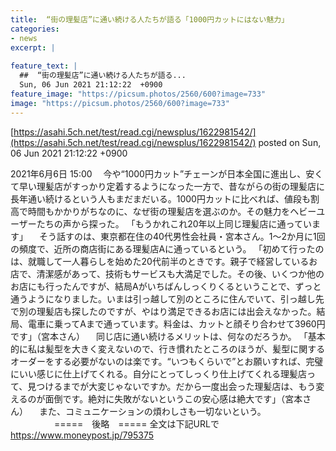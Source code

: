 ```yaml
---
title:  “街の理髪店”に通い続ける人たちが語る「1000円カットにはない魅力」  
categories:
- news
excerpt: |
  
feature_text: |
  ##  “街の理髪店”に通い続ける人たちが語る...
  Sun, 06 Jun 2021 21:12:22  +0900
feature_image: "https://picsum.photos/2560/600?image=733"
image: "https://picsum.photos/2560/600?image=733"
---
```


[https://asahi.5ch.net/test/read.cgi/newsplus/1622981542/](https://asahi.5ch.net/test/read.cgi/newsplus/1622981542/)
posted on Sun, 06 Jun 2021 21:12:22  +0900

<!--more-->

2021年6月6日 15:00 　今や“1000円カット”チェーンが日本全国に進出し、安くて早い理髪店がすっかり定着するようになった一方で、昔ながらの街の理髪店に長年通い続けるという人もまだまだいる。1000円カットに比べれば、値段も割高で時間もかかりがちなのに、なぜ街の理髪店を選ぶのか。その魅力をヘビーユーザーたちの声から探った。 「もうかれこれ20年以上同じ理髪店に通っています」 　そう話すのは、東京都在住の40代男性会社員・宮本さん。1〜2か月に1回の頻度で、近所の商店街にある理髪店Aに通っているという。 「初めて行ったのは、就職して一人暮らしを始めた20代前半のときです。親子で経営しているお店で、清潔感があって、技術もサービスも大満足でした。その後、いくつか他のお店にも行ったんですが、結局Aがいちばんしっくりくるということで、ずっと通うようになりました。いまは引っ越して別のところに住んでいて、引っ越し先で別の理髪店も探したのですが、やはり満足できるお店には出会えなかった。結局、電車に乗ってAまで通っています。料金は、カットと顔そり合わせて3960円です」（宮本さん） 　同じ店に通い続けるメリットは、何なのだろうか。 「基本的に私は髪型を大きく変えないので、行き慣れたところのほうが、髪型に関するオーダーをする必要がないのは楽です。“いつもくらいで”とお願いすれば、完璧にいい感じに仕上げてくれる。自分にとってしっくり仕上げてくれる理髪店って、見つけるまでが大変じゃないですか。だから一度出会った理髪店は、もう変えるのが面倒です。絶対に失敗がないというこの安心感は絶大です」（宮本さん） 　また、コミュニケーションの煩わしさも一切ないという。 　　　　　=====　後略　===== 全文は下記URLで https://www.moneypost.jp/795375
